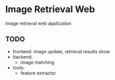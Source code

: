 # Image Retrieval Web
Image retrieval web application
## TODO
* frontend: image update, retrieval results show
* backend:
  * image matching
* tools:
  * feature extractor